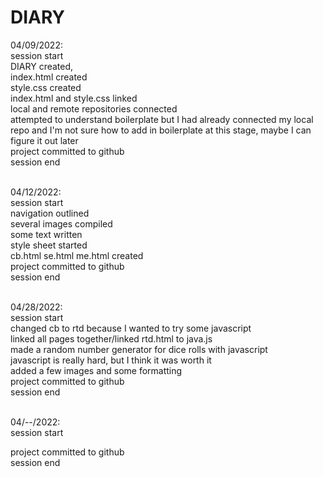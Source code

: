 # DIARY

04/09/2022: <br>
session start <br>
DIARY created, <br>
index.html created <br>
style.css created <br>
index.html and style.css linked <br>
local and remote repositories connected <br>
attempted to understand boilerplate but I had already connected my local repo and I'm not sure how to add in boilerplate at this stage, maybe I can figure it out later <br>
project committed to github <br>
session end <br><br>

04/12/2022: <br>
session start <br>
navigation outlined <br>
several images compiled <br>
some text written <br>
style sheet started <br>
cb.html se.html me.html created <br>
project committed to github <br>
session end <br><br>

04/28/2022: <br>
session start <br>
changed cb to rtd because I wanted to try some javascript <br>
linked all pages together/linked rtd.html to java.js <br>
made a random number generator for dice rolls with javascript <br>
javascript is really hard, but I think it was worth it <br>
added a few images and some formatting <br>
project committed to github <br>
session end <br><br>

04/--/2022: <br>
session start <br>

project committed to github <br>
session end <br><br>